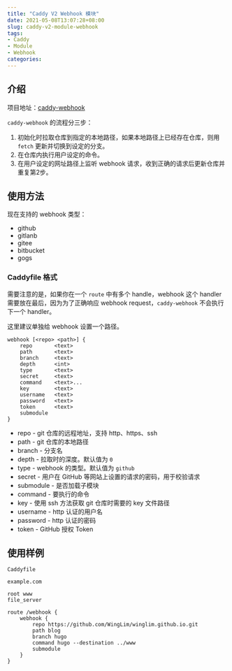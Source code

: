 ```yaml
---
title: "Caddy V2 Webhook 模块"
date: 2021-05-08T13:07:28+08:00
slug: caddy-v2-module-webhook
tags: 
- Caddy
- Module
- Webhook
categories:
---
```




## 介绍

项目地址：[caddy-webhook](https://github.com/WingLim/caddy-webhook)

`caddy-webhook` 的流程分三步：

1. 初始化时拉取仓库到指定的本地路径，如果本地路径上已经存在仓库，则用 `fetch` 更新并切换到设定的分支。
2. 在仓库内执行用户设定的命令。
3. 在用户设定的网址路径上监听 webhook 请求，收到正确的请求后更新仓库并重复第2步。

## 使用方法

现在支持的 webhook 类型：

- github
- gitlanb
- gitee
- bitbucket
- gogs

### Caddyfile 格式

需要注意的是，如果你在一个 `route` 中有多个 handle，webhook 这个 handler 需要放在最后，因为为了正确响应 webhook request，`caddy-webhook` 不会执行下一个 handler。

这里建议单独给 webhook 设置一个路径。

```
webhook [<repo> <path>] {
    repo       <text>
    path       <text>
    branch     <text>
    depth      <int>
    type       <text>
    secret     <text>
    command    <text>...
    key	       <text>
    username   <text>
    password   <text>
    token      <text>
    submodule
}
```

- repo - git 仓库的远程地址，支持 http、https、ssh
- path - git 仓库的本地路径
- branch - 分支名
- depth - 拉取时的深度。默认值为 `0`
- type - webhook 的类型。默认值为 `github`
- secret - 用户在 GitHub 等网站上设置的请求的密码，用于校验请求
- submodule - 是否加载子模块
- command - 要执行的命令
- key - 使用 ssh 方法获取 git 仓库时需要的 key 文件路径
- username - http 认证的用户名
- password - http 认证的密码
- token - GitHub 授权 Token



## 使用样例

`Caddyfile`

```
example.com

root www
file_server

route /webhook {
    webhook {
        repo https://github.com/WingLim/winglim.github.io.git
        path blog
        branch hugo
        command hugo --destination ../www
        submodule   
    }
}
```

